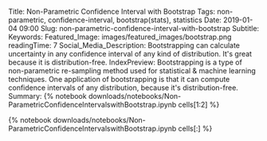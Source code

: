 Title: Non-Parametric Confidence Interval with Bootstrap
Tags: non-parametric, confidence-interval, bootstrap(stats), statistics
Date: 2019-01-04 09:00
Slug: non-parametric-confidence-interval-with-bootstrap
Subtitle:
Keywords: 
Featured_Image: images/featured_images/bootstrap.png
readingTime: 7
Social_Media_Description: Bootstrapping can calculate uncertainty in any confidence interval of any kind of distribution. It's great because it is distribution-free.
IndexPreview: Bootstrapping is a type of non-parametric re-sampling method used for statistical & machine learning techniques. One application of bootstrapping is that it can compute confidence intervals of any distribution, because it's distribution-free.
Summary: {% notebook downloads/notebooks/Non-ParametricConfidenceIntervalswithBootstrap.ipynb cells[1:2] %}

{% notebook downloads/notebooks/Non-ParametricConfidenceIntervalswithBootstrap.ipynb cells[:] %}


